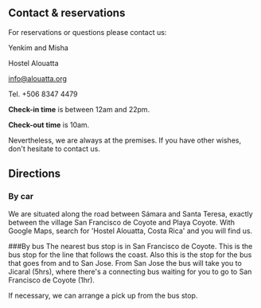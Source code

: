 ## Contact & reservations


For reservations or questions please contact us:


Yenkim and Misha

Hostel Alouatta

[info@alouatta.org](mailto:info@alouatta.org)

Tel. +506 8347 4479


**Check-in time** is between 12am and 22pm.

**Check-out time** is 10am.


Nevertheless, we are always at the premises. If you have other wishes, don't hesitate to contact us.


## Directions


### By car
We are situated along the road between Sámara and Santa Teresa, exactly between 
the village San Francisco de Coyote and Playa Coyote. With Google Maps, search for 'Hostel Alouatta, Costa Rica' and you will find us. 


###By bus
The nearest bus stop is in San Francisco de Coyote. This is the bus stop for the line that follows the coast. Also this is the stop for the bus that goes from and to San Jose. 
From San Jose the bus will take you to Jicaral (5hrs), where there's a connecting bus waiting for you to go to San Francisco de Coyote (1hr).


If necessary, we can arrange a pick up from the bus stop. 



